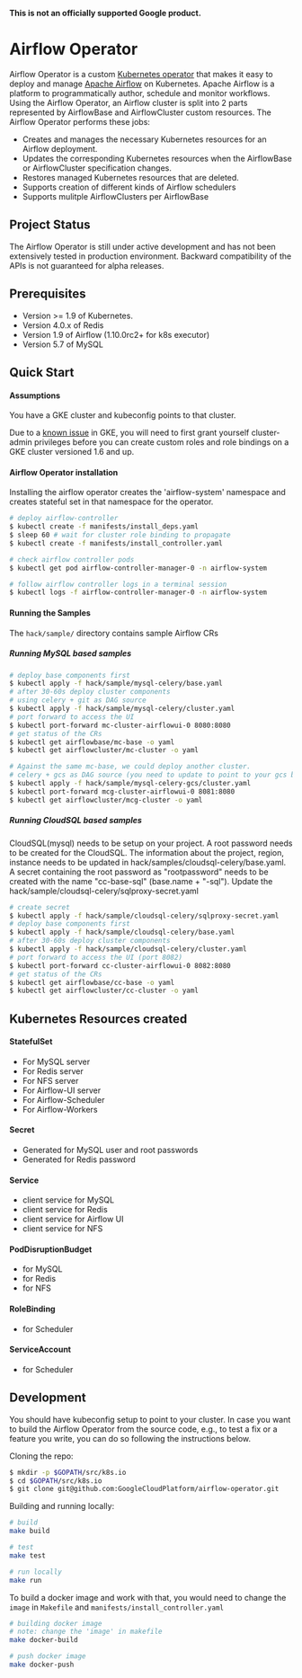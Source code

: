 **This is not an officially supported Google product.**

# Airflow Operator
Airflow Operator is a custom [Kubernetes operator](https://coreos.com/blog/introducing-operators.html) that makes it easy to deploy and manage [Apache Airflow](https://airflow.apache.org/) on Kubernetes. Apache Airflow is a platform to programmatically author, schedule and monitor workflows. Using the Airflow Operator, an Airflow cluster is split into 2 parts represented by AirflowBase and AirflowCluster custom resources.
The Airflow Operator performs these jobs:
* Creates and manages the necessary Kubernetes resources for an Airflow deployment.
* Updates the corresponding Kubernetes resources when the AirflowBase or AirflowCluster specification changes.
* Restores managed Kubernetes resources that are deleted.
* Supports creation of different kinds of Airflow schedulers
* Supports mulitple AirflowClusters per AirflowBase

## Project Status
The Airflow Operator is still under active development and has not been extensively tested in production environment. Backward compatibility of the APIs is not guaranteed for alpha releases.

## Prerequisites
* Version >= 1.9 of Kubernetes.
* Version 4.0.x of Redis
* Version 1.9 of Airflow (1.10.0rc2+ for k8s executor)
* Version 5.7 of MySQL

## Quick Start
#### Assumptions
You have a GKE cluster and kubeconfig points to that cluster.

Due to a [known issue](https://cloud.google.com/kubernetes-engine/docs/how-to/role-based-access-control#defining_permissions_in_a_role) 
in GKE, you will need to first grant yourself cluster-admin privileges before you can create custom roles and role 
bindings on a GKE cluster versioned 1.6 and up.

#### Airflow Operator installation
Installing the airflow operator creates the 'airflow-system' namespace and creates stateful set in that namespace for the operator.

```bash
# deploy airflow-controller
$ kubectl create -f manifests/install_deps.yaml
$ sleep 60 # wait for cluster role binding to propagate
$ kubectl create -f manifests/install_controller.yaml

# check airflow controller pods
$ kubectl get pod airflow-controller-manager-0 -n airflow-system

# follow airflow controller logs in a terminal session
$ kubectl logs -f airflow-controller-manager-0 -n airflow-system
```

#### Running the Samples

The `hack/sample/` directory contains sample Airflow CRs

##### Running MySQL based samples

```bash
# deploy base components first
$ kubectl apply -f hack/sample/mysql-celery/base.yaml
# after 30-60s deploy cluster components 
# using celery + git as DAG source
$ kubectl apply -f hack/sample/mysql-celery/cluster.yaml
# port forward to access the UI
$ kubectl port-forward mc-cluster-airflowui-0 8080:8080
# get status of the CRs
$ kubectl get airflowbase/mc-base -o yaml 
$ kubectl get airflowcluster/mc-cluster -o yaml 

# Against the same mc-base, we could deploy another cluster.
# celery + gcs as DAG source (you need to update to point to your gcs bucket)
$ kubectl apply -f hack/sample/mysql-celery-gcs/cluster.yaml
$ kubectl port-forward mcg-cluster-airflowui-0 8081:8080
$ kubectl get airflowcluster/mcg-cluster -o yaml 
```

##### Running CloudSQL based samples
CloudSQL(mysql)  needs to be setup on your project.
A root password needs to be created for the CloudSQL.
The information about the project, region, instance needs to be updated in hack/samples/cloudsql-celery/base.yaml.
A secret containing the root password as "rootpassword" needs to be created with the name "cc-base-sql" (base.name + "-sql"). Update the hack/sample/cloudsql-celery/sqlproxy-secret.yaml

```bash
# create secret
$ kubectl apply -f hack/sample/cloudsql-celery/sqlproxy-secret.yaml
# deploy base components first
$ kubectl apply -f hack/sample/cloudsql-celery/base.yaml
# after 30-60s deploy cluster components
$ kubectl apply -f hack/sample/cloudsql-celery/cluster.yaml
# port forward to access the UI (port 8082)
$ kubectl port-forward cc-cluster-airflowui-0 8082:8080
# get status of the CRs
$ kubectl get airflowbase/cc-base -o yaml 
$ kubectl get airflowcluster/cc-cluster -o yaml 
```

## Kubernetes Resources created

#### StatefulSet
- For MySQL server
- For Redis server
- For NFS server
- For Airflow-UI server
- For Airflow-Scheduler
- For Airflow-Workers

#### Secret
- Generated for MySQL user and root passwords
- Generated for Redis password

#### Service
- client service for MySQL
- client service for Redis
- client service for Airflow UI
- client service for NFS

#### PodDisruptionBudget
- for MySQL
- for Redis
- for NFS

#### RoleBinding
- for Scheduler

#### ServiceAccount
- for Scheduler

## Development
You should have kubeconfig setup to point to your cluster.
In case you want to build the Airflow Operator from the source code, e.g., to test a fix or a feature you write, you can do so following the instructions below.

Cloning the repo:
```bash
$ mkdir -p $GOPATH/src/k8s.io
$ cd $GOPATH/src/k8s.io
$ git clone git@github.com:GoogleCloudPlatform/airflow-operator.git
```

Building and running locally:
```bash
# build
make build

# test
make test

# run locally
make run
```

To build a docker image and work with that, you would need to change the `image` in `Makefile` and `manifests/install_controller.yaml`
```bash
# building docker image
# note: change the 'image' in makefile
make docker-build

# push docker image
make docker-push
```
